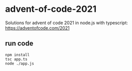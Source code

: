 # advent-of-code-2021

Solutions for advent of code 2021 in node.js with typescript:
https://adventofcode.com/2021

## run code

```bash=
npm install
tsc app.ts
node ./app.js
```